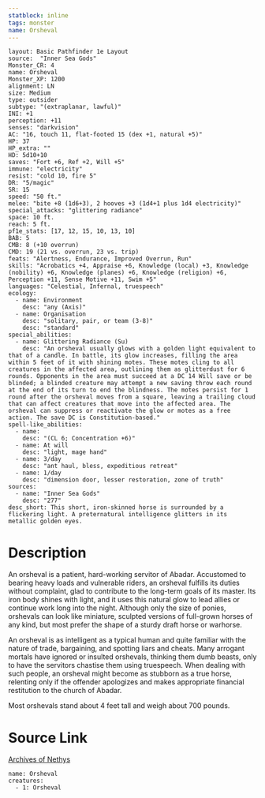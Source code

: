 ```yaml
---
statblock: inline
tags: monster
name: Orsheval
---
```

```statblock
layout: Basic Pathfinder 1e Layout
source:  "Inner Sea Gods"
Monster_CR: 4
name: Orsheval
Monster_XP: 1200
alignment: LN
size: Medium
type: outsider
subtype: "(extraplanar, lawful)"
INI: +1
perception: +11
senses: "darkvision"
AC: "16, touch 11, flat-footed 15 (dex +1, natural +5)"
HP: 37
HP_extra: ""
HD: 5d10+10
saves: "Fort +6, Ref +2, Will +5"
immune: "electricity"
resist: "cold 10, fire 5"
DR: "5/magic"
SR: 15
speed: "50 ft."
melee: "bite +8 (1d6+3), 2 hooves +3 (1d4+1 plus 1d4 electricity)"
special_attacks: "glittering radiance"
space: 10 ft.
reach: 5 ft.
pf1e_stats: [17, 12, 15, 10, 13, 10]
BAB: 5
CMB: 8 (+10 overrun)
CMD: 19 (21 vs. overrun, 23 vs. trip)
feats: "Alertness, Endurance, Improved Overrun, Run"
skills: "Acrobatics +4, Appraise +6, Knowledge (local) +3, Knowledge (nobility) +6, Knowledge (planes) +6, Knowledge (religion) +6, Perception +11, Sense Motive +11, Swim +5"
languages: "Celestial, Infernal, truespeech"
ecology:
  - name: Environment
    desc: "any (Axis)"
  - name: Organisation
    desc: "solitary, pair, or team (3-8)"
    desc: "standard"
special_abilities:
  - name: Glittering Radiance (Su)
    desc: "An orsheval usually glows with a golden light equivalent to that of a candle. In battle, its glow increases, filling the area within 5 feet of it with shining motes. These motes cling to all creatures in the affected area, outlining them as glitterdust for 6 rounds. Opponents in the area must succeed at a DC 14 Will save or be blinded; a blinded creature may attempt a new saving throw each round at the end of its turn to end the blindness. The motes persist for 1 round after the orsheval moves from a square, leaving a trailing cloud that can affect creatures that move into the affected area. The orsheval can suppress or reactivate the glow or motes as a free action. The save DC is Constitution-based."
spell-like_abilities:
  - name:
    desc: "(CL 6; Concentration +6)"
  - name: At will
    desc: "light, mage hand"
  - name: 3/day
    desc: "ant haul, bless, expeditious retreat"
  - name: 1/day
    desc: "dimension door, lesser restoration, zone of truth"
sources:
  - name: "Inner Sea Gods"
    desc: "277"
desc_short: This short, iron-skinned horse is surrounded by a flickering light. A preternatural intelligence glitters in its metallic golden eyes.
```
# Description
An orsheval is a patient, hard-working servitor of Abadar. Accustomed to bearing heavy loads and vulnerable riders, an orsheval fulfills its duties without complaint, glad to contribute to the long-term goals of its master. Its iron body shines with light, and it uses this natural glow to lead allies or continue work long into the night. Although only the size of ponies, orshevals can look like miniature, sculpted versions of full-grown horses of any kind, but most prefer the shape of a sturdy draft horse or warhorse.

An orsheval is as intelligent as a typical human and quite familiar with the nature of trade, bargaining, and spotting liars and cheats. Many arrogant mortals have ignored or insulted orshevals, thinking them dumb beasts, only to have the servitors chastise them using truespeech. When dealing with such people, an orsheval might become as stubborn as a true horse, relenting only if the offender apologizes and makes appropriate financial restitution to the church of Abadar.

Most orshevals stand about 4 feet tall and weigh about 700 pounds.
# Source Link
[Archives of Nethys](https://aonprd.com/MonsterDisplay.aspx?ItemName=Orsheval)
```encounter-table
name: Orsheval
creatures:
  - 1: Orsheval
```
